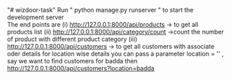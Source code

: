 "# wizdoor-task" 
Run " python manage.py runserver " to start the development server  
The end points are 
(i)   http://127.0.0.1:8000/api/products -> to get all products list 
(ii)  http://127.0.0.1:8000/api/category/count ->count the number of product with different product category 
(iii) http://127.0.0.1:8000/api/customers  -> to get all customers with associate oder details 
      for location wise details you can pass a parameter location = '' , say we want to find customers for badda then 
      http://127.0.0.1:8000/api/customers?location=badda
